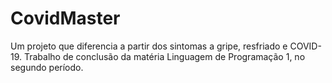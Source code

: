 # CovidMaster
Um projeto que diferencia a partir dos sintomas a gripe, resfriado e COVID-19.
Trabalho de conclusão da matéria Linguagem de Programação 1, no segundo período.
